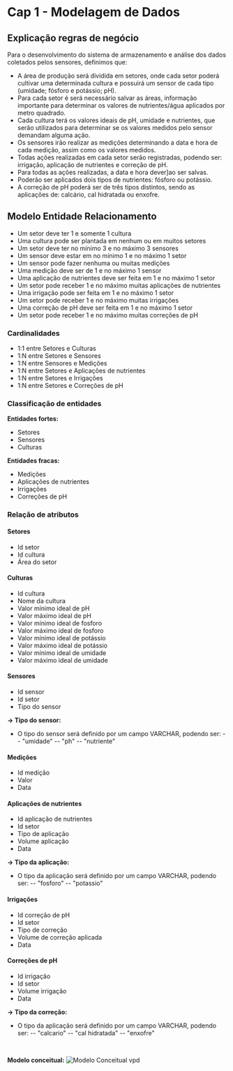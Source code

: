 
# Cap 1 - Modelagem de Dados

## Explicação regras de negócio

Para o desenvolvimento do sistema de armazenamento e análise dos dados coletados pelos sensores, definimos que:
- A área de produção será dividida em setores, onde cada setor poderá cultivar uma determinada cultura e possuirá um sensor de cada tipo (umidade; fósforo e potássio; pH).
- Para cada setor é será necessário salvar as áreas, informação importante para determinar os valores de nutrientes/água aplicados por metro quadrado. 
- Cada cultura terá os valores ideais de pH, umidade e nutrientes, que serão utilizados para determinar se os valores medidos pelo sensor demandam alguma ação.
- Os sensores irão realizar as medições determinando a data e hora de cada medição, assim como os valores medidos.
- Todas ações realizadas em cada setor serão registradas, podendo ser: irrigação, aplicação de nutrientes e correção de pH.
- Para todas as ações realizadas, a data e hora dever]ao ser salvas.
- Poderão ser aplicados dois tipos de nutrientes: fósforo ou potássio.
- A correção de pH poderá ser de três tipos distintos, sendo as aplicações de: calcário, cal hidratada ou enxofre.


## Modelo Entidade Relacionamento

- Um setor deve ter 1 e somente 1 cultura
- Uma cultura pode ser plantada em nenhum ou em muitos setores
- Um setor  deve ter no mínimo 3 e no máximo 3 sensores
- Um sensor deve estar em no mínimo 1 e no máximo 1 setor
- Um sensor pode fazer nenhuma ou muitas medições
- Uma medição deve ser de 1 e no máximo 1 sensor
- Uma aplicação de nutrientes deve ser feita em 1 e no máximo 1 setor
- Um setor pode receber 1 e no máximo muitas aplicações de nutrientes
- Uma irrigação pode ser feita em 1 e no máximo 1 setor
- Um setor pode receber 1 e no máximo muitas irrigações
- Uma correção de pH deve ser feita em 1 e no máximo 1 setor
- Um setor pode receber 1 e no máximo muitas correções de pH

### Cardinalidades

- 1:1 entre Setores e Culturas
- 1:N entre Setores e Sensores
- 1:N entre Sensores e Medições
- 1:N entre Setores e Aplicações de nutrientes
- 1:N entre Setores e Irrigações
- 1:N entre Setores e Correções de pH

### Classificação de entidades

**Entidades fortes:**
- Setores
- Sensores
- Culturas

**Entidades fracas:**
- Medições
- Aplicações de nutrientes
- Irrigações
- Correções de pH

### Relação de atributos

#### Setores

- Id setor
- Id cultura
- Área do setor

#### Culturas

- Id cultura
- Nome da cultura
- Valor mínimo ideal de pH
- Valor máximo ideal de pH
- Valor mínimo ideal de fosforo
- Valor máximo ideal de fosforo
- Valor mínimo ideal de potássio
- Valor máximo ideal de potássio
- Valor mínimo ideal de umidade
- Valor máximo ideal de umidade

#### Sensores

- Id sensor
- Id setor
- Tipo do sensor

**-> Tipo do sensor:**
- O tipo do sensor será definido por um campo VARCHAR, podendo ser:
  -- "umidade"
  -- "ph"
  -- "nutriente"

#### Medições

- Id medição
- Valor
- Data

#### Aplicações de nutrientes

- Id aplicação de nutrientes
- Id setor
- Tipo de aplicação
- Volume aplicação
- Data

**-> Tipo da aplicação:**
- O tipo da aplicação será definido por um campo VARCHAR, podendo ser:
  -- "fosforo"
  -- "potassio"

#### Irrigações

- Id correção de pH
- Id setor
- Tipo de correção
- Volume de correção aplicada
- Data

#### Correções de pH

- Id irrigação
- Id setor
- Volume irrigação
- Data

**-> Tipo da correção:**
- O tipo da aplicação será definido por um campo VARCHAR, podendo ser:
  -- "calcario"
  -- "cal hidratada"
  -- "enxofre"

<br>

**Modelo conceitual:**
![Modelo Conceitual vpd](https://github.com/user-attachments/assets/bfc8bfa3-c474-4d28-8bba-cb3e17a8b757)



